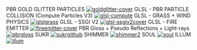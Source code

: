 PBR GOLD GLITTER PARTICLES
[![goldglitter-cover](https://github.com/user-attachments/assets/ca411108-54f6-458f-8a2d-6a34db899118)](https://youtu.be/1EyrfC6g0XY)
GLSL - PBR PARTICLE COLLISION (Compute Particles V3)
[![glsl-compute](https://github.com/user-attachments/assets/f444d2af-acc7-4a08-bdbe-0c72b1da0a5c)](https://youtu.be/1EyrfC6g0XY)
GLSL - GRASS + WIND PHYSICS
[![glslgrass](https://github.com/user-attachments/assets/a2df6e11-ffa4-4fdd-a949-2f51dfb5db92)](https://youtu.be/1EyrfC6g0XY)
GLSL - SSGI V2
[![glsl-ssgiv2cover](https://github.com/user-attachments/assets/c792fd45-8ae3-4b3c-9309-d3f34b32a492)](https://youtu.be/1EyrfC6g0XY)
GLSL - FIRE EMITTER
[![fireemitter-cover](https://github.com/user-attachments/assets/95363183-9b1e-4a10-b1ab-ea2336bd4a5a)](https://youtu.be/7Hpd3RGkUlo)
PBR Gloss + Pseudo Reflections + Light-rays
[![pbrgloss](https://github.com/user-attachments/assets/7e526f61-5aea-4fc7-bbb0-6a627cc50170)](https://www.youtu.be/eVJ1839MjLc)
SUKR
[![sukrgithub](https://github.com/user-attachments/assets/93e1b700-dd38-49e3-aba5-1afa28a6b1bf)](https://youtu.be/qwTmid8VBgU)
SHIMMER
[![shimmer2](https://github.com/user-attachments/assets/d883f5d7-e9b5-402b-a5f8-5c409c20e90a)](https://youtu.be/1Q3u3dYbyc8)
SOUL
[![soul](https://github.com/user-attachments/assets/62774f0c-8863-4dde-9ca7-415bbb7a9143)](https://youtu.be/d8wcw-c7Rio)
ILLUM
[![illum](https://github.com/user-attachments/assets/de137823-4823-48dd-8ed4-617f07cca735)](https://youtu.be/u-rbuc6Yyp0)
